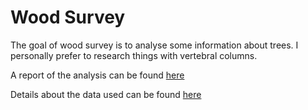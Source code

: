 
# Wood Survey

<!-- badges: start -->
<!-- badges: end -->

The goal of wood survey is to analyse some information about trees. I personally prefer to research things with vertebral columns.

A report of the analysis can be found [here](report.html) 

Details about the data used can be found [here](data/index/html) 



